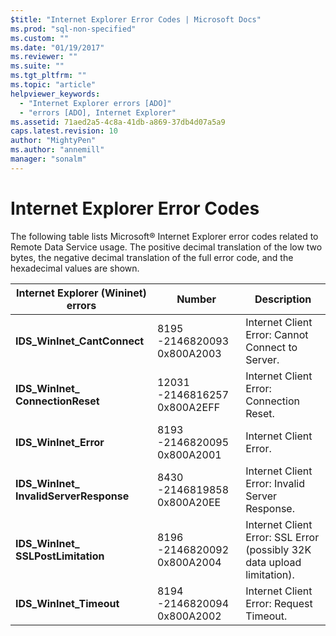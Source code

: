 ```yaml
---
$title: "Internet Explorer Error Codes | Microsoft Docs"
ms.prod: "sql-non-specified"
ms.custom: ""
ms.date: "01/19/2017"
ms.reviewer: ""
ms.suite: ""
ms.tgt_pltfrm: ""
ms.topic: "article"
helpviewer_keywords: 
  - "Internet Explorer errors [ADO]"
  - "errors [ADO], Internet Explorer"
ms.assetid: 71aed2a5-4c8a-41db-a869-37db4d07a5a9
caps.latest.revision: 10
author: "MightyPen"
ms.author: "annemill"
manager: "sonalm"
---
```

# Internet Explorer Error Codes
The following table lists Microsoft® Internet Explorer error codes related to Remote Data Service usage. The positive decimal translation of the low two bytes, the negative decimal translation of the full error code, and the hexadecimal values are shown.  
  
|Internet Explorer (Wininet) errors|Number|Description|  
|------------------------------------------|------------|-----------------|  
|**IDS_WinInet_CantConnect**|8195 -2146820093 0x800A2003|Internet Client Error: Cannot Connect to Server.|  
|**IDS_WinInet_ ConnectionReset**|12031 -2146816257 0x800A2EFF|Internet Client Error: Connection Reset.|  
|**IDS_WinInet_Error**|8193 -2146820095 0x800A2001|Internet Client Error.|  
|**IDS_WinInet_ InvalidServerResponse**|8430 -2146819858 0x800A20EE|Internet Client Error: Invalid Server Response.|  
|**IDS_WinInet_ SSLPostLimitation**|8196 -2146820092 0x800A2004|Internet Client Error: SSL Error (possibly 32K data upload limitation).|  
|**IDS_WinInet_Timeout**|8194 -2146820094 0x800A2002|Internet Client Error: Request Timeout.|